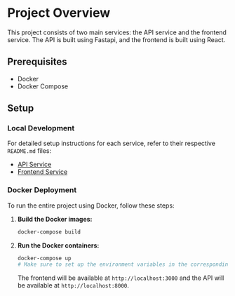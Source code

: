 # Project Overview

This project consists of two main services: the API service and the frontend service. The API is built using Fastapi, and the frontend is built using React.

## Prerequisites

- Docker
- Docker Compose

## Setup

### Local Development

For detailed setup instructions for each service, refer to their respective `README.md` files:

- [API Service](./api/README.md)
- [Frontend Service](./frontend/README.md)

### Docker Deployment

To run the entire project using Docker, follow these steps:

1. **Build the Docker images:**

    ```sh
    docker-compose build
    ```

2. **Run the Docker containers:**

    ```sh
    docker-compose up
   # Make sure to set up the environment variables in the corresponding .env files
    ```

   The frontend will be available at `http://localhost:3000` and the API will be available at `http://localhost:8000`.
